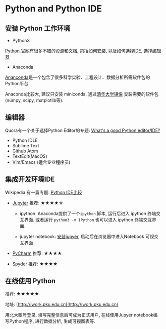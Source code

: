 # Python and Python IDE


## 安装 Python 工作环境

* Python3

[Python 官网](https://www.python.org)有很多不错的资源和文档, 包括如何[安装](https://www.python.org/about/gettingstarted/), 以及如何[选择IDE](https://wiki.python.org/moin/IntegratedDevelopmentEnvironments), [选择编辑器](https://wiki.python.org/moin/PythonEditors)

* Anaconda

[Ananconda](https://www.continuum.io)是一个包含了很多科学实验、工程设计、数据分析所需软件包的Python平台.  

Anaconda比较大, 建议只安装 miniconda, 通过[清华大学镜像](https://mirror.tuna.tsinghua.edu.cn/help/anaconda/) 安装需要的软件包(numpy, scipy, matplotlib等).

## 编辑器

Quora有一个关于选择Python Editor的专题: <a href="https://www.quora.com/Whats-a-good-Python-editor-IDE">What's a good Python editor/IDE?</a>

* Python IDLE
* Sublime Text
* Github Atom
* TextEdit(MacOS)
* Vim/Emacs (适合专业程序员)


## 集成开发环境IDE

Wikipedia 有一篇专题: <a href="https://en.wikipedia.org/wiki/Comparison_of_integrated_development_environments#Python">Python IDE比较</a>

* [Jupyter](https://jupyter.org) 推荐: ★★★★☆

    * ipython: Anaconda提供了一个`ipython` 脚本, 运行后进入 ipython 终端交互界面.
      或者运行 `python3 -m IPython` 也可以进入 ipython 终端交互界面.

    * jupyter notebook: [安装jupyer](https://jupyter.readthedocs.io/en/latest/install.html), 启动后在浏览器中进入Notebook 可视交互界面

* [PyCharm](https://www.jetbrains.com/pycharm/) 推荐: ★★★★

* [Spyder](https://pythonhosted.org/spyder/) 推荐: ★★★★



## 在线使用 Python 

推荐: ★★★★★

地址: [http://iwork.pku.edu.cn](http://iwork.pku.edu.cn)

用北大账号登录, 填写完整信息后可成为正式用户, 在线使用Jupyer notebook编写Python程序,
进行数据分析, 生成可视图表等.
